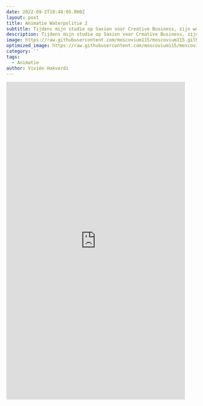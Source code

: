 ```yaml
---
date: 2022-09-2T10:48:05.000Z
layout: post
title: Animatie Waterpolitie 2
subtitle: Tijdens mijn studie op Saxion voor Creative Business, zijn we bezig geweest met drie onderdelen met betrekking tot audio visueel. De drie onderdelen waren een podcast (hier was ik de interviewer),  maar ook het maken van een animatie en een trailer. De laatste twee waren mijn taken. Dit is mijn animatie voor de podcast Waterpolitie.
description: Tijdens mijn studie op Saxion voor Creative Business, zijn we bezig geweest met drie onderdelen met betrekking tot audio visueel. De drie onderdelen waren een podcast (hier was ik de interviewer),  maar ook het maken van een animatie en een trailer. De laatste twee waren mijn taken. Dit is mijn animatie voor de podcast Waterpolitie.
image: https://raw.githubusercontent.com/moscovium115/moscovium115.github.io/master/assets/img/Screenshot%20from%202022-12-03%2014-33-43.png
optimized_image: https://raw.githubusercontent.com/moscovium115/moscovium115.github.io/master/assets/img/Screenshot%20from%202022-12-03%2014-33-43.png
category: ''
tags:
  - Animatie
author: Vivièn Hakverdi
---
```

<iframe width="473" height="840" src="https://www.youtube.com/embed/DnNw2CPoaS4" title="Animatie Waterpolitie" frameborder="0" allow="accelerometer; autoplay; clipboard-write; encrypted-media; gyroscope; picture-in-picture" allowfullscreen></iframe>








